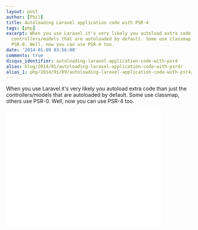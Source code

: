 ```yaml
---
layout: post
author: [Phil]
title: Autoloading Laravel application code with PSR-4
tags: [php]
excerpt: When you use Laravel it's very likely you autoload extra code than just the
  controllers/models that are autoloaded by default. Some use classmap, others use
  PSR-0. Well, now you can use PSR-4 too.
date: '2014-01-09 03:56:00'
comments: true
disqus_identifier: autoloading-laravel-application-code-with-psr4
alias: blog/2014/01/autoloading-laravel-application-code-with-psr4/
alias_1: php/2014/01/09/autoloading-laravel-application-code-with-psr4/
---
```


When you use Laravel it's very likely you autoload extra code than just the controllers/models that are autoloaded by default. Some use classmap, others use PSR-0. Well, now you can use PSR-4 too.

<iframe width="420" height="315" src="//www.youtube.com/embed/hb7drRpDxgY" frameborder="0" allowfullscreen></iframe>
